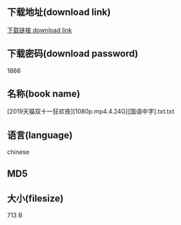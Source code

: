 ## 下载地址(download link)
[下载链接 download link](https://voluble-croquembouche-d321dc.netlify.app/?s=%5B2019%E5%A4%A9%E7%8C%AB%E5%8F%8C%E5%8D%81%E4%B8%80%E7%8B%82%E6%AC%A2%E5%A4%9C%5D%5B1080p.mp4.4.24G%5D%5B%E5%9B%BD%E8%AF%AD%E4%B8%AD%E5%AD%97%5D.txt)

## 下载密码(download password)
1866

## 名称(book name)
[2019天猫双十一狂欢夜][1080p.mp4.4.24G][国语中字].txt.txt

## 语言(language)
chinese

## MD5


## 大小(filesize)
713 B
